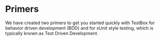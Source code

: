 # Primers

We have created two primers to get you started quickly with TestBox for behavior driven development (BDD) and for xUnit style testing, which is typically known as Test Driven Development.


